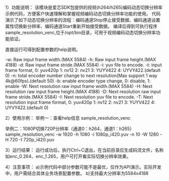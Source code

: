 1）功能说明：
该模块是爱芯SDK包提供的视频(h264/h265)编码动态切换分辨率示例代码，方便客户快速理解和掌握视频编码动态切换分辨率功能的使用。
代码演示了如下动态切换分辨率的流程：编码通道Stop停止接受数据、编码通道设置属性切换新分辨率、编码通道Start重新开始接受数据。
编译后得到可执行程序sample_resolution_venc,位于/opt/bin目录，可用于视频编码动态切换分辨率功能验证。

直接运行可得到配置参数的help说明。

-w: Raw input frame width.(MAX 5584)
-h: Raw input frame height.(MAX 4188)
-d: Raw input frame stride.(MAX 5584)
-i: yuv file to encode.
-t: input frame format, 0: yuv420p 1: nv12 2: nv21 3: YUYV422 4: UYVY422.(default 0)
-n: total encoder number change to next resolution(Max support 1 way 4k@60fps).(default 50)
-b: enable encoder type change, 0: disable, 1: enable
-W: Next resolution raw input frame width.(MAX 5584)
-H: Next resolution raw input frame height.(MAX 4188)
-D: Next resolution raw input frame stride.(MAX 5584)
-I: Next resolution yuv file to encode.
-T: Next resolution input frame format, 0: yuv420p 1: nv12 2: nv21 3: YUYV422 4: UYVY422.(default 0)

2）使用示例：
举例一：查看help信息
sample_resolution_venc

举例二：1080P切换720P分辨率（通道0：h264，通道1：h265）
sample_resolution_venc -w 1920 -h 1080 -i 1080p_i420.yuv -n 10 -W 1280 -H 720 -I 720p_i420.yuv

3）运行结果：
运行成功后，执行Ctrl+C退出，在当前目录应生成码流文件，名称如enc_0.264、enc_1.265，用户可打开看实际切换分辨率效果。

4）注意事项：
     a)示例代码中部分参数可能不是最优，仅作为API演示。实际开发中，用户需结合具体业务场景配置参数。
     b)支持最大分辨率为5584x4188
